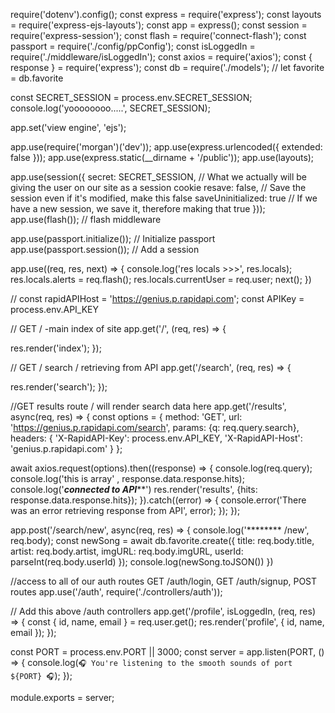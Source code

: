 require('dotenv').config();
const express = require('express');
const layouts = require('express-ejs-layouts');
const app = express();
const session = require('express-session');
const flash = require('connect-flash');
const passport = require('./config/ppConfig');
const isLoggedIn = require('./middleware/isLoggedIn');
const axios = require('axios');
const { response } = require('express');
const db = require('./models');
// let favorite = db.favorite

const SECRET_SESSION = process.env.SECRET_SESSION;
console.log('yoooooooo.....', SECRET_SESSION);


app.set('view engine', 'ejs');

app.use(require('morgan')('dev'));
app.use(express.urlencoded({ extended: false }));
app.use(express.static(__dirname + '/public'));
app.use(layouts);

app.use(session({
  secret: SECRET_SESSION,    // What we actually will be giving the user on our site as a session cookie
  resave: false,             // Save the session even if it's modified, make this false
  saveUninitialized: true    // If we have a new session, we save it, therefore making that true
}));
app.use(flash());            // flash middleware

app.use(passport.initialize());      // Initialize passport
app.use(passport.session());         // Add a session

app.use((req, res, next) => {
  console.log('res locals >>>', res.locals);
  res.locals.alerts = req.flash();
  res.locals.currentUser = req.user;
  next();
})


// const rapidAPIHost = 'https://genius.p.rapidapi.com';
const APIKey = process.env.API_KEY

// GET / -main index of site
app.get('/', (req, res) => {
  
  res.render('index');
});


// GET / search / retrieving from API
app.get('/search', (req, res) => {

  res.render('search');
});


//GET results route / will render search data here
app.get('/results', async(req, res) => {
    const options = {
    method: 'GET',
    url: 'https://genius.p.rapidapi.com/search',
    params: {q: req.query.search},
    headers: {
      'X-RapidAPI-Key': process.env.API_KEY,
      'X-RapidAPI-Host': 'genius.p.rapidapi.com'
    }
  };
  
  await axios.request(options).then((response) => {
    console.log(req.query);
    console.log('this is array' , response.data.response.hits);
    console.log('*********connected to API***********')
    res.render('results', {hits: response.data.response.hits});
  }).catch((error) => {
    console.error('There was an error retrieving response from API', error);
  });
});

app.post('/search/new', async(req, res) => {
  console.log('******** /new', req.body);
  const newSong = await db.favorite.create({
    title: req.body.title,
    artist: req.body.artist,
    imgURL: req.body.imgURL,
    userId: parseInt(req.body.userId)
  });
  console.log(newSong.toJSON())
})




//access to all of our auth routes GET /auth/login, GET /auth/signup, POST routes
app.use('/auth', require('./controllers/auth'));

// Add this above /auth controllers
app.get('/profile', isLoggedIn, (req, res) => {
  const { id, name, email } = req.user.get(); 
  res.render('profile', { id, name, email });
});





const PORT = process.env.PORT || 3000;
const server = app.listen(PORT, () => {
  console.log(`🎧 You're listening to the smooth sounds of port ${PORT} 🎧`);
});

module.exports = server;
